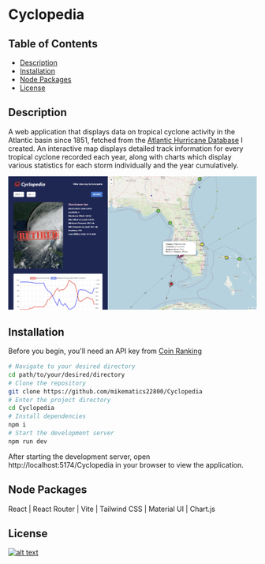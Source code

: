 # Cyclopedia

## Table of Contents
- [Description](#description)
- [Installation](#installation)
- [Node Packages](#node-packages)
- [License](#license)

## Description
A web application that displays data on tropical cyclone activity in the Atlantic basin since 1851, fetched from the [Atlantic Hurricane Database](https://github.com/mikematics22800/Atlantic-Hurricane-Database) I created. An interactive map displays detailed track information for every tropical cyclone recorded each year, along with charts which display various statistics for each storm individually and the year cumulatively.

[![](./public/screenshot.png)](https://mikematics22800.github.io/Cyclopedia)

## Installation
Before you begin, you'll need an API key from [Coin Ranking](https://rapidapi.com/Coinranking/api/coinranking1/playground/apiendpoint_8e827dc1-e69a-4b92-af4a-654138659eba)

```bash
# Navigate to your desired directory
cd path/to/your/desired/directory
# Clone the repository
git clone https://github.com/mikematics22800/Cyclopedia
# Enter the project directory
cd Cyclopedia
# Install dependencies
npm i
# Start the development server
npm run dev
```
After starting the development server, open http://localhost:5174/Cyclopedia in your browser to view the application.

## Node Packages
React | React Router | Vite | Tailwind CSS | Material UI | Chart.js 

## License
[![alt text](https://img.shields.io/badge/License-ISC-blue.svg)](https://opensource.org/licenses/ISC)